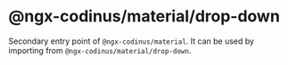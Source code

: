 # @ngx-codinus/material/drop-down

Secondary entry point of `@ngx-codinus/material`. It can be used by importing from `@ngx-codinus/material/drop-down`.
